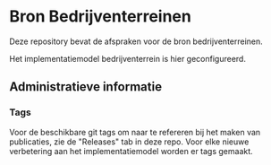 # Bron Bedrijventerreinen

Deze repository bevat de afspraken voor de bron bedrijventerreinen.

Het implementatiemodel bedrijventerrein is hier geconfigureerd.

## Administratieve informatie

### Tags
Voor de beschikbare git tags om naar te refereren bij het maken van publicaties, zie de "Releases" tab in deze repo.
Voor elke nieuwe verbetering aan het implementatiemodel worden er tags gemaakt.

